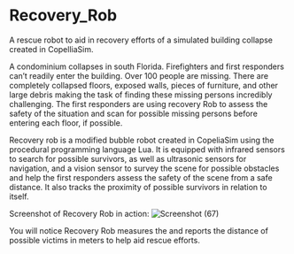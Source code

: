 # Recovery_Rob
A rescue robot to aid in recovery efforts of a simulated building collapse created in CopelliaSim.

A condominium collapses in south Florida. Firefighters and first responders can’t readily enter the building. Over 100 people are missing. There are completely collapsed floors, exposed walls, pieces of furniture, and other large debris making the task of finding these missing persons incredibly challenging. The first responders are using recovery Rob to assess the safety of the situation and scan for possible missing persons before entering each floor, if possible.

Recovery rob is a modified bubble robot created in CopeliaSim using the procedural programming language Lua. It is equipped with infrared sensors to search for possible survivors, as well as ultrasonic sensors for navigation, and a vision sensor to survey the scene for possible obstacles and help the first responders assess the safety of the scene from a safe distance. It also tracks the proximity of possible survivors in relation to itself.

Screenshot of Recovery Rob in action:
![Screenshot (67)](https://user-images.githubusercontent.com/79055002/155597681-4b4f65fc-9116-4fbf-ace5-dc4cec2abd6f.png)

You will notice Recovery Rob measures the and reports the distance of possible victims in meters to help aid rescue efforts.


